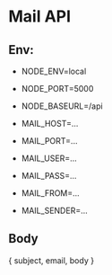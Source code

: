 # Mail API

## Env:

- NODE_ENV=local
- NODE_PORT=5000
- NODE_BASEURL=/api

- MAIL_HOST=...
- MAIL_PORT=...
- MAIL_USER=...
- MAIL_PASS=...

- MAIL_FROM=...
- MAIL_SENDER=...

## Body

{ subject, email, body }
